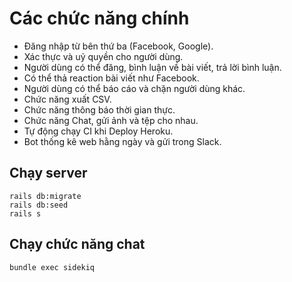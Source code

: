 # Các chức năng chính
- Đăng nhập từ bên thứ ba (Facebook, Google).
- Xác thực và uỷ quyền cho người dùng.
- Người dùng có thể đăng, bình luận về bài viết, trả lời bình luận.
- Có thể thả reaction bài viết như Facebook.
- Người dùng có thể báo cáo và chặn người dùng khác.
- Chức năng xuất CSV.
- Chức năng thông báo thời gian thực.
- Chức năng Chat, gửi ảnh và tệp cho nhau.
- Tự động chạy CI khi Deploy Heroku.
- Bot thống kê web hằng ngày và gửi trong Slack.
## Chạy server
```
rails db:migrate
rails db:seed
rails s
```
## Chạy chức năng chat
```
bundle exec sidekiq
```
